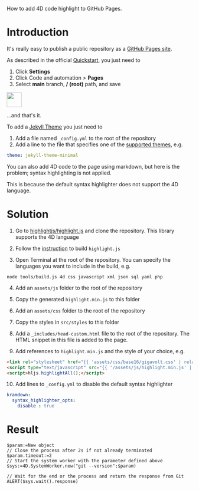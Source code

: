 How to add 4D code highlight to GitHub Pages.

# Introduction

It's really easy to publish a public repository as a [GitHub Pages site](https://pages.github.com).

As described in the official [Quickstart](https://docs.github.com/en/pages/quickstart), you just need to 

1. Click **Settings**
2. Click Code and automation > **Pages**
3. Select **main** branch, **/ (root)** path, and save

<img src="https://github.com/miyako/4d-tip-github-pages/assets/1725068/0a7ceb19-09a9-420c-bd29-630639c1b982" height="40" />

…and that's it.

To add a [Jekyll Theme](https://docs.github.com/en/pages/setting-up-a-github-pages-site-with-jekyll/adding-a-theme-to-your-github-pages-site-using-jekyll) you just need to

1. Add a file named `_config.yml` to the root of the repository
2. Add a line to the file that specifies one of the [supported themes](https://pages.github.com/themes/), e.g.

```yml
theme: jekyll-theme-minimal
```

You can also add 4D code to the page using markdown, but here is the problem; syntax highlighting is not applied.

This is because the default syntax highlighter does not support the 4D language.

# Solution

1. Go to [highlightjs/highlight.js](https://github.com/highlightjs/highlight.js) and clone the repository. This library supports the 4D language

2. Follow the [instruction](https://highlightjs.readthedocs.io/en/latest/building-testing.html) to build `highlight.js`

3. Open Terminal at the root of the repository. You can specify the languages you want to include in the build, e.g. 

```
node tools/build.js 4d css javascript xml json sql yaml php
```

4. Add an `assets/js` folder to the root of the repository

5. Copy the generated `highlight.min.js` to this folder

6. Add an `assets/css` folder to the root of the repository

7. Copy the styles in `src/styles` to this folder

8. Add a `_includes/head-custom.html` file to the root of the repository. The HTML snippet in this file is added to the page. 

9. Add references to `highlight.min.js` and the style of your choice, e.g. 

```html
<link rel="stylesheet" href="{{ 'assets/css/base16/gigavolt.css' | relative_url }}">
<script type="text/javascript" src="{{ '/assets/js/highlight.min.js' | relative_url }}"></script>
<script>hljs.highlightAll();</script>
```

10. Add lines to `_config.yml` to disable the default syntax highlighter

```yml
kramdown:
  syntax_highlighter_opts:
    disable : true
```

# Result 

```4d
$param:=New object
// Close the process after 2s if not already terminated
$param.timeout:=2
// Start the system worker with the parameter defined above
$sys:=4D.SystemWorker.new("git --version";$param)

// Wait for the end or the process and return the response from Git
ALERT($sys.wait().response)
```
